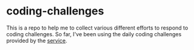 # coding-challenges
This is a repo to help me to collect various different efforts to respond to coding challenges. So far, I've been using the daily coding challenges provided by the [service](https://www.dailycodingproblem.com).

